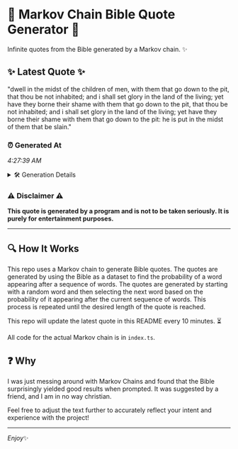 # 📖 Markov Chain Bible Quote Generator 📖

Infinite quotes from the Bible generated by a Markov chain. ✨

## ✨ Latest Quote ✨
"dwell in the midst of the children of men, with them that go down to the pit, that thou be not inhabited; and i shall set glory in the land of the living; yet have they borne their shame with them that go down to the pit, that thou be not inhabited; and i shall set glory in the land of the living; yet have they borne their shame with them that go down to the pit: he is put in the midst of them that be slain."

### ⏰ Generated At
*4:27:39 AM*

<details>
    <summary>🛠️ Generation Details</summary>
    <p>
        <strong>🌱 Seed:</strong> dwell<br>
        <strong>🔄 Iterations:</strong> 87<br>
        <strong>📜 Context History:</strong><br>[ dwell ]: in<br>[ dwell, in ]: the<br>[ dwell, in, the ]: midst<br>[ dwell, in, the, midst ]: of<br>[ dwell, in, the, midst, of ]: the<br>[ dwell, in, the, midst, of, the ]: children<br>[ in, the, midst, of, the, children ]: of<br>[ the, midst, of, the, children, of ]: men,<br>[ midst, of, the, children, of, men, ]: with<br>[ of, the, children, of, men,, with ]: them<br>[ the, children, of, men,, with, them ]: that<br>[ children, of, men,, with, them, that ]: go<br>[ of, men,, with, them, that, go ]: down<br>[ men,, with, them, that, go, down ]: to<br>[ with, them, that, go, down, to ]: the<br>[ them, that, go, down, to, the ]: pit,<br>[ that, go, down, to, the, pit, ]: that<br>[ go, down, to, the, pit,, that ]: thou<br>[ down, to, the, pit,, that, thou ]: be<br>[ to, the, pit,, that, thou, be ]: not<br>[ the, pit,, that, thou, be, not ]: inhabited;<br>[ pit,, that, thou, be, not, inhabited; ]: and<br>[ that, thou, be, not, inhabited;, and ]: i<br>[ thou, be, not, inhabited;, and, i ]: shall<br>[ be, not, inhabited;, and, i, shall ]: set<br>[ not, inhabited;, and, i, shall, set ]: glory<br>[ inhabited;, and, i, shall, set, glory ]: in<br>[ and, i, shall, set, glory, in ]: the<br>[ i, shall, set, glory, in, the ]: land<br>[ shall, set, glory, in, the, land ]: of<br>[ set, glory, in, the, land, of ]: the<br>[ glory, in, the, land, of, the ]: living;<br>[ in, the, land, of, the, living; ]: yet<br>[ the, land, of, the, living;, yet ]: have<br>[ land, of, the, living;, yet, have ]: they<br>[ of, the, living;, yet, have, they ]: borne<br>[ the, living;, yet, have, they, borne ]: their<br>[ living;, yet, have, they, borne, their ]: shame<br>[ yet, have, they, borne, their, shame ]: with<br>[ have, they, borne, their, shame, with ]: them<br>[ they, borne, their, shame, with, them ]: that<br>[ borne, their, shame, with, them, that ]: go<br>[ their, shame, with, them, that, go ]: down<br>[ shame, with, them, that, go, down ]: to<br>[ with, them, that, go, down, to ]: the<br>[ them, that, go, down, to, the ]: pit,<br>[ that, go, down, to, the, pit, ]: that<br>[ go, down, to, the, pit,, that ]: thou<br>[ down, to, the, pit,, that, thou ]: be<br>[ to, the, pit,, that, thou, be ]: not<br>[ the, pit,, that, thou, be, not ]: inhabited;<br>[ pit,, that, thou, be, not, inhabited; ]: and<br>[ that, thou, be, not, inhabited;, and ]: i<br>[ thou, be, not, inhabited;, and, i ]: shall<br>[ be, not, inhabited;, and, i, shall ]: set<br>[ not, inhabited;, and, i, shall, set ]: glory<br>[ inhabited;, and, i, shall, set, glory ]: in<br>[ and, i, shall, set, glory, in ]: the<br>[ i, shall, set, glory, in, the ]: land<br>[ shall, set, glory, in, the, land ]: of<br>[ set, glory, in, the, land, of ]: the<br>[ glory, in, the, land, of, the ]: living;<br>[ in, the, land, of, the, living; ]: yet<br>[ the, land, of, the, living;, yet ]: have<br>[ land, of, the, living;, yet, have ]: they<br>[ of, the, living;, yet, have, they ]: borne<br>[ the, living;, yet, have, they, borne ]: their<br>[ living;, yet, have, they, borne, their ]: shame<br>[ yet, have, they, borne, their, shame ]: with<br>[ have, they, borne, their, shame, with ]: them<br>[ they, borne, their, shame, with, them ]: that<br>[ borne, their, shame, with, them, that ]: go<br>[ their, shame, with, them, that, go ]: down<br>[ shame, with, them, that, go, down ]: to<br>[ with, them, that, go, down, to ]: the<br>[ them, that, go, down, to, the ]: pit:<br>[ that, go, down, to, the, pit: ]: he<br>[ go, down, to, the, pit:, he ]: is<br>[ down, to, the, pit:, he, is ]: put<br>[ to, the, pit:, he, is, put ]: in<br>[ the, pit:, he, is, put, in ]: the<br>[ pit:, he, is, put, in, the ]: midst<br>[ he, is, put, in, the, midst ]: of<br>[ is, put, in, the, midst, of ]: them<br>[ put, in, the, midst, of, them ]: that<br>[ in, the, midst, of, them, that ]: be<br>[ the, midst, of, them, that, be ]: slain.<br>
    </p>
</details>

### ⚠️ Disclaimer ⚠️
**This quote is generated by a program and is not to be taken seriously. It is purely for entertainment purposes.**

---

## 🔍 How It Works

This repo uses a Markov chain to generate Bible quotes. The quotes are generated by using the Bible as a dataset to find the probability of a word appearing after a sequence of words. The quotes are generated by starting with a random word and then selecting the next word based on the probability of it appearing after the current sequence of words. This process is repeated until the desired length of the quote is reached.

This repo will update the latest quote in this README every 10 minutes. ⏳

All code for the actual Markov chain is in `index.ts`.

## ❓ Why

I was just messing around with Markov Chains and found that the Bible surprisingly yielded good results when prompted. 
It was suggested by a friend, and I am in no way christian.

Feel free to adjust the text further to accurately reflect your intent and experience with the project!

---

*Enjoy*✨
